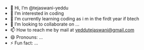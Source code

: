 - 👋 Hi, I’m @tejaswani-yeddu
- 👀 I’m interested in coding
- 🌱 I’m currently learning coding as i m in the firdt year if btech
- 💞️ I’m looking to collaborate on ...
- 📫 How to reach me  by mail at yeddutejaswani@gmail.com
- 😄 Pronouns: ...
- ⚡ Fun fact: ...

<!---
tejaswani-yeddu/tejaswani-yeddu is a ✨ special ✨ repository because its `README.md` (this file) appears on your GitHub profile.
You can click the Preview link to take a look at your changes.
--->
